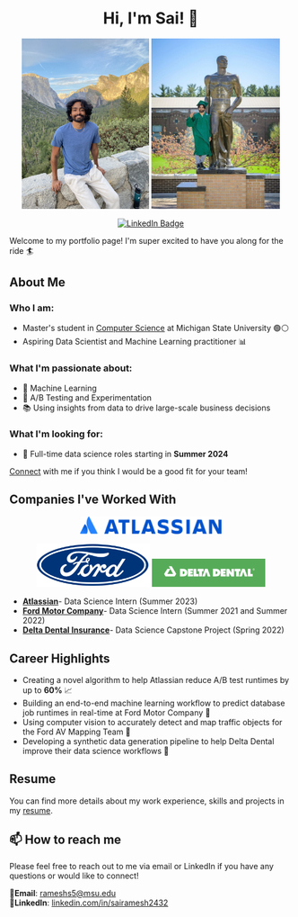 <h1 align="center">
Hi, I'm Sai! 👋
</h1>

<p align="center">
  <img src="./assets/yosemite.png" alt="Yosemite" width="45%" height="50%">
  <img src="./assets/msu.png" alt="MSU" width="45.4%" height="50%">
</p>

<div id="badges" align="center">
<a href="https://www.linkedin.com/in/nategu72/" align="center">
    <img src="https://img.shields.io/badge/LinkedIn-blue?style=for-the-badge&logo=linkedin&logoColor=black" alt="LinkedIn Badge"/>
</a>
</div>


Welcome to my portfolio page! I'm super excited to have you along for the ride 🏄


## About Me

### Who I am:
- Master's student in [Computer Science](https://cse.msu.edu/) at Michigan State University 🟢⚪
- Aspiring Data Scientist and Machine Learning practitioner 📊


 ### What I'm passionate about:

- 🤖 Machine Learning
- 🧪 A/B Testing and Experimentation
- 📚 Using insights from data to drive large-scale business decisions


### What I'm looking for:

- 🏢 Full-time data science roles starting in **Summer 2024**

[Connect](https://linkedin.com/in/sairamesh2432) with me if you think I would be a good fit for your team! 


## Companies I've Worked With
<!-- align images left to right -->

<p align="center">
   <img src="./assets/Atlassian.png" alt="Atlassian" width="50%" height="50%">
</p>

<p align="center">
  <img src="assets\Ford_logo_flat.png" alt="Ford" width="40%" height="50%">
  <img src="assets\330px-Delta_Dental_logo.png" alt="Delta Dental" width="40%" height="40%">
</p>
  



- **[Atlassian](https://www.atlassian.com/)**- Data Science Intern (Summer 2023)
- **[Ford Motor Company](https://www.ford.com/)**- Data Science Intern (Summer 2021 and Summer 2022)
- **[Delta Dental Insurance](https://www.deltadental.com/)**- Data Science Capstone Project (Spring 2022)


## Career Highlights

- Creating a novel algorithm to help Atlassian reduce A/B test runtimes by up to **60%** 📈
- Building an end-to-end machine learning workflow to predict database job runtimes in real-time at Ford Motor Company 🤖
- Using computer vision to accurately detect and map traffic objects for the Ford AV Mapping Team 🚗
- Developing a synthetic data generation pipeline to help Delta Dental improve their data science workflows 🦷


## Resume 

You can find more details about my work experience, skills and projects in my [resume](./Sai_Ramesh_resume.pdf).
 

## 📫 How to reach me

Please feel free to reach out to me via email or LinkedIn if you have any questions or would like to connect!


📧**Email**: rameshs5@msu.edu  
🔗**LinkedIn**: [linkedin.com/in/sairamesh2432](https://linkedin.com/in/sairamesh2432)


